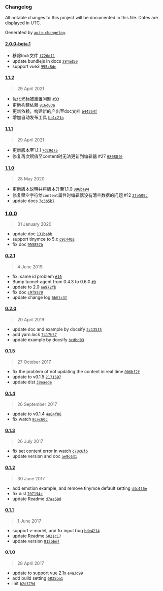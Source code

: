 ### Changelog

All notable changes to this project will be documented in this file. Dates are displayed in UTC.

Generated by [`auto-changelog`](https://github.com/CookPete/auto-changelog).

#### [2.0.0-beta.1](https://github.com/lpreterite/vue-tinymce/compare/1.1.2...2.0.0-beta.1)

- 移除lock文件 [`f726d11`](https://github.com/lpreterite/vue-tinymce/commit/f726d1154fc542d3828d0c5fb5383a7be96e2b19)
- update bundlejs in docs [`284ad50`](https://github.com/lpreterite/vue-tinymce/commit/284ad508a20aad4fe78b1d2e45fa4610273da116)
- support vue3 [`995c8de`](https://github.com/lpreterite/vue-tinymce/commit/995c8dec5e4e95fc89ea72d207c749d4ddf3c553)

#### [1.1.2](https://github.com/lpreterite/vue-tinymce/compare/1.1.1...1.1.2)

> 29 April 2021

- 优化光标被重置问题 [`#33`](https://github.com/lpreterite/vue-tinymce/issues/33)
- 更新构建依赖 [`816d03a`](https://github.com/lpreterite/vue-tinymce/commit/816d03a5bd5d68bf3cea6316d17cf778876a167e)
- 更新依赖，构建新的产出至doc文档 [`b44554f`](https://github.com/lpreterite/vue-tinymce/commit/b44554fd79bf76b1ec8967d782273335a4a32488)
- 增加自动发布工具 [`ba1c21a`](https://github.com/lpreterite/vue-tinymce/commit/ba1c21a1d583e84cd3793bbc14724288ae20fe8b)

#### [1.1.1](https://github.com/lpreterite/vue-tinymce/compare/1.1.0...1.1.1)

> 29 April 2021

- 更新版本至1.1.1 [`7dc9d75`](https://github.com/lpreterite/vue-tinymce/commit/7dc9d7582b23b3ecf9a67e277b3c68a4c4d37dff)
- 修复再次赋值至content时无法更新到编辑器 #27 [`68080f6`](https://github.com/lpreterite/vue-tinymce/commit/68080f6809e59d0f04f095af831e6fa6e0641132)

#### [1.1.0](https://github.com/lpreterite/vue-tinymce/compare/1.0.0...1.1.0)

> 28 May 2020

- 更新版本说明并将版本升至1.1.0 [`096ba94`](https://github.com/lpreterite/vue-tinymce/commit/096ba9441a16d1b7794fad22fbd09637441d5a6e)
- 修复赋空字符给`content`属性时编辑器没有清空数据的问题 #12 [`2fe509c`](https://github.com/lpreterite/vue-tinymce/commit/2fe509cd7abbd1dc40d68a560609532b4384a962)
- update docs [`7c3b5b7`](https://github.com/lpreterite/vue-tinymce/commit/7c3b5b72f5f7237da4ebf84ea52aee63cc33a1b2)

### [1.0.0](https://github.com/lpreterite/vue-tinymce/compare/0.2.1...1.0.0)

> 31 January 2020

- update doc [`131babb`](https://github.com/lpreterite/vue-tinymce/commit/131babbb3c5b444adcd66f5cb1e72a975bff6919)
- support tinymce to 5.x [`c9c4402`](https://github.com/lpreterite/vue-tinymce/commit/c9c4402493d9d714e402f490a68ed87b8232333c)
- fix doc [`955857b`](https://github.com/lpreterite/vue-tinymce/commit/955857b33654629ba76e8e20065fa1af862aeb1b)

#### [0.2.1](https://github.com/lpreterite/vue-tinymce/compare/0.2.0...0.2.1)

> 4 June 2019

- fix: same id problem [`#10`](https://github.com/lpreterite/vue-tinymce/pull/10)
- Bump tunnel-agent from 0.4.3 to 0.6.0 [`#9`](https://github.com/lpreterite/vue-tinymce/pull/9)
- update to 2.0 [`ee972fb`](https://github.com/lpreterite/vue-tinymce/commit/ee972fbbc8a487421542f76474354a11024e20f9)
- fix doc [`c9f5570`](https://github.com/lpreterite/vue-tinymce/commit/c9f5570224abc817c1c72841d57644822cd3928a)
- update change log [`6b03c3f`](https://github.com/lpreterite/vue-tinymce/commit/6b03c3f5a83eea17bce871f829aa46f91e540613)

#### [0.2.0](https://github.com/lpreterite/vue-tinymce/compare/0.1.5...0.2.0)

> 20 April 2019

- update doc and example by docsify [`2c13535`](https://github.com/lpreterite/vue-tinymce/commit/2c135355784e3b89e016e078aa751ffca479fb49)
- add yarn.lock [`7417b57`](https://github.com/lpreterite/vue-tinymce/commit/7417b57d23460e6f37f4bb8e7ed0c06884ab0a9a)
- update example by docsify [`bcdbd83`](https://github.com/lpreterite/vue-tinymce/commit/bcdbd83288cc17476f3026a67351236949832d56)

#### [0.1.5](https://github.com/lpreterite/vue-tinymce/compare/0.1.4...0.1.5)

> 27 October 2017

- fix the problem of not updating the content in real time [`006bf2f`](https://github.com/lpreterite/vue-tinymce/commit/006bf2f788b9976b5390a1e86b03f0803e4c6db8)
- update to v0.1.5 [`2171597`](https://github.com/lpreterite/vue-tinymce/commit/217159764f8d54911986289f1ebfa45bc653d6e0)
- update dist [`38eaede`](https://github.com/lpreterite/vue-tinymce/commit/38eaede6f573b776b24e9a2500e18680585f3351)

#### [0.1.4](https://github.com/lpreterite/vue-tinymce/compare/0.1.3...0.1.4)

> 26 September 2017

- update to v0.1.4 [`4a04f00`](https://github.com/lpreterite/vue-tinymce/commit/4a04f006b324e9e308c5f7ce8102b594537d22f4)
- fix watch [`8cec60c`](https://github.com/lpreterite/vue-tinymce/commit/8cec60cdf6c7270234f3c915cf0eef1bd35c9d66)

#### [0.1.3](https://github.com/lpreterite/vue-tinymce/compare/0.1.2...0.1.3)

> 26 July 2017

- fix set content error in watch [`c70c6fb`](https://github.com/lpreterite/vue-tinymce/commit/c70c6fbbf89ed8f1842bd953b60c422a0ce504f3)
- update version and doc [`ae9c631`](https://github.com/lpreterite/vue-tinymce/commit/ae9c631f5f762a13792ef0dfb77e0a304840b5dd)

#### [0.1.2](https://github.com/lpreterite/vue-tinymce/compare/0.1.1...0.1.2)

> 30 June 2017

- add emotion example, and remove tinymce default setting [`d4c4f6e`](https://github.com/lpreterite/vue-tinymce/commit/d4c4f6e0f72c4b8c8466c2227197388e8afc1480)
- fix dist [`707194c`](https://github.com/lpreterite/vue-tinymce/commit/707194c155fa8f57ad6724977480e6402b73f3fc)
- update Readme [`d7aa58d`](https://github.com/lpreterite/vue-tinymce/commit/d7aa58d97562c2d2cdc2bcc2ba8dda08f915c308)

#### [0.1.1](https://github.com/lpreterite/vue-tinymce/compare/0.1.0...0.1.1)

> 1 June 2017

- support v-model, and fix input bug [`bde4214`](https://github.com/lpreterite/vue-tinymce/commit/bde421415b2c9a6f53142f15d3a5134d205da246)
- update Readme [`6021c17`](https://github.com/lpreterite/vue-tinymce/commit/6021c177a483082d1c28239ada4ee65938feace9)
- update version [`012bbe7`](https://github.com/lpreterite/vue-tinymce/commit/012bbe768a9bafcede833e64037b839c7e13a609)

#### 0.1.0

> 28 April 2017

- update to support vue 2.1x [`e4a3d99`](https://github.com/lpreterite/vue-tinymce/commit/e4a3d994e4835aa1958442d385a857c64b7b3455)
- add build setting [`6835ba1`](https://github.com/lpreterite/vue-tinymce/commit/6835ba1427ec293409e8e519e067b66c58abf2c6)
- init [`b2d379d`](https://github.com/lpreterite/vue-tinymce/commit/b2d379d4f958833f74057878a442d0584cc24a7f)
